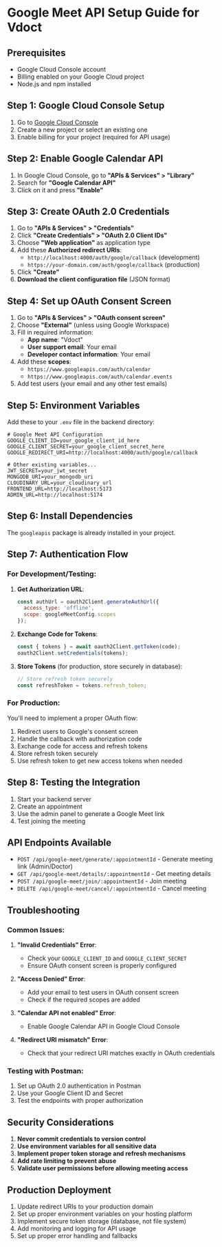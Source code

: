 # Google Meet API Setup Guide for Vdoct

## Prerequisites
- Google Cloud Console account
- Billing enabled on your Google Cloud project
- Node.js and npm installed

## Step 1: Google Cloud Console Setup

1. Go to [Google Cloud Console](https://console.cloud.google.com/)
2. Create a new project or select an existing one
3. Enable billing for your project (required for API usage)

## Step 2: Enable Google Calendar API

1. In Google Cloud Console, go to **"APIs & Services" > "Library"**
2. Search for **"Google Calendar API"**
3. Click on it and press **"Enable"**

## Step 3: Create OAuth 2.0 Credentials

1. Go to **"APIs & Services" > "Credentials"**
2. Click **"Create Credentials" > "OAuth 2.0 Client IDs"**
3. Choose **"Web application"** as application type
4. Add these **Authorized redirect URIs**:
   - `http://localhost:4000/auth/google/callback` (development)
   - `https://your-domain.com/auth/google/callback` (production)
5. Click **"Create"**
6. **Download the client configuration file** (JSON format)

## Step 4: Set up OAuth Consent Screen

1. Go to **"APIs & Services" > "OAuth consent screen"**
2. Choose **"External"** (unless using Google Workspace)
3. Fill in required information:
   - **App name**: "Vdoct"
   - **User support email**: Your email
   - **Developer contact information**: Your email
4. Add these **scopes**:
   - `https://www.googleapis.com/auth/calendar`
   - `https://www.googleapis.com/auth/calendar.events`
5. Add test users (your email and any other test emails)

## Step 5: Environment Variables

Add these to your `.env` file in the backend directory:

```env
# Google Meet API Configuration
GOOGLE_CLIENT_ID=your_google_client_id_here
GOOGLE_CLIENT_SECRET=your_google_client_secret_here
GOOGLE_REDIRECT_URI=http://localhost:4000/auth/google/callback

# Other existing variables...
JWT_SECRET=your_jwt_secret
MONGODB_URI=your_mongodb_uri
CLOUDINARY_URL=your_cloudinary_url
FRONTEND_URL=http://localhost:5173
ADMIN_URL=http://localhost:5174
```

## Step 6: Install Dependencies

The `googleapis` package is already installed in your project.

## Step 7: Authentication Flow

### For Development/Testing:

1. **Get Authorization URL**:
   ```javascript
   const authUrl = oauth2Client.generateAuthUrl({
     access_type: 'offline',
     scope: googleMeetConfig.scopes
   });
   ```

2. **Exchange Code for Tokens**:
   ```javascript
   const { tokens } = await oauth2Client.getToken(code);
   oauth2Client.setCredentials(tokens);
   ```

3. **Store Tokens** (for production, store securely in database):
   ```javascript
   // Store refresh token securely
   const refreshToken = tokens.refresh_token;
   ```

### For Production:

You'll need to implement a proper OAuth flow:
1. Redirect users to Google's consent screen
2. Handle the callback with authorization code
3. Exchange code for access and refresh tokens
4. Store refresh token securely
5. Use refresh token to get new access tokens when needed

## Step 8: Testing the Integration

1. Start your backend server
2. Create an appointment
3. Use the admin panel to generate a Google Meet link
4. Test joining the meeting

## API Endpoints Available

- `POST /api/google-meet/generate/:appointmentId` - Generate meeting link (Admin/Doctor)
- `GET /api/google-meet/details/:appointmentId` - Get meeting details
- `POST /api/google-meet/join/:appointmentId` - Join meeting
- `DELETE /api/google-meet/cancel/:appointmentId` - Cancel meeting

## Troubleshooting

### Common Issues:

1. **"Invalid Credentials" Error**:
   - Check your `GOOGLE_CLIENT_ID` and `GOOGLE_CLIENT_SECRET`
   - Ensure OAuth consent screen is properly configured

2. **"Access Denied" Error**:
   - Add your email to test users in OAuth consent screen
   - Check if the required scopes are added

3. **"Calendar API not enabled" Error**:
   - Enable Google Calendar API in Google Cloud Console

4. **"Redirect URI mismatch" Error**:
   - Check that your redirect URI matches exactly in OAuth credentials

### Testing with Postman:

1. Set up OAuth 2.0 authentication in Postman
2. Use your Google Client ID and Secret
3. Test the endpoints with proper authorization

## Security Considerations

1. **Never commit credentials to version control**
2. **Use environment variables for all sensitive data**
3. **Implement proper token storage and refresh mechanisms**
4. **Add rate limiting to prevent abuse**
5. **Validate user permissions before allowing meeting access**

## Production Deployment

1. Update redirect URIs to your production domain
2. Set up proper environment variables on your hosting platform
3. Implement secure token storage (database, not file system)
4. Add monitoring and logging for API usage
5. Set up proper error handling and fallbacks 